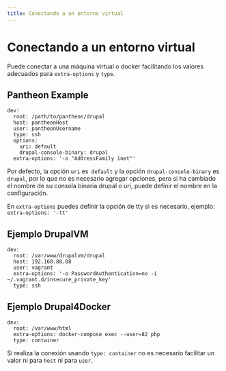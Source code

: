 ```yaml
---
title: Conectando a un entorno virtual
---
```

# Conectando a un entorno virtual

Puede conectar a una máquina virtual o docker facilitando los valores adecuados para `extra-options` y `type`.

## Pantheon Example
```
dev:
  root: /path/to/pantheon/drupal
  host: pantheonHost
  user: pantheonUsername
  type: ssh
  options:
    uri: default
    drupal-console-binary: drupal
  extra-options: '-o "AddressFamily inet"'  
```
Por defecto, la opción `uri` es` default` y la opción `drupal-console-binary` es` drupal`, por lo que no es necesario agregar opciones, pero si ha cambiado el nombre de su consola binaria drupal o uri, puede definir el nombre en la configuración.

En `extra-options` puedes definir la opción de tty si es necesario, ejemplo:` extra-options: '-tt'`


## Ejemplo DrupalVM
```
dev:
  root: /var/www/drupalvm/drupal
  host: 192.168.88.88
  user: vagrant
  extra-options: '-o PasswordAuthentication=no -i ~/.vagrant.d/insecure_private_key'
  type: ssh
```

##  Ejemplo Drupal4Docker
```
dev:
  root: /var/www/html
  extra-options: docker-compose exec --user=82 php
  type: container
```
Si realiza la conexión usando `type: container` no es necesario facilitar un valor ni para `host` ni para `user`.
